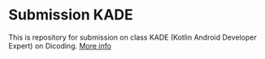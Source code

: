 # Submission KADE 

This is repository for submission on class KADE (Kotlin Android Developer Expert) on Dicoding.
[More info](https://www.dicoding.com/academies/55) 
